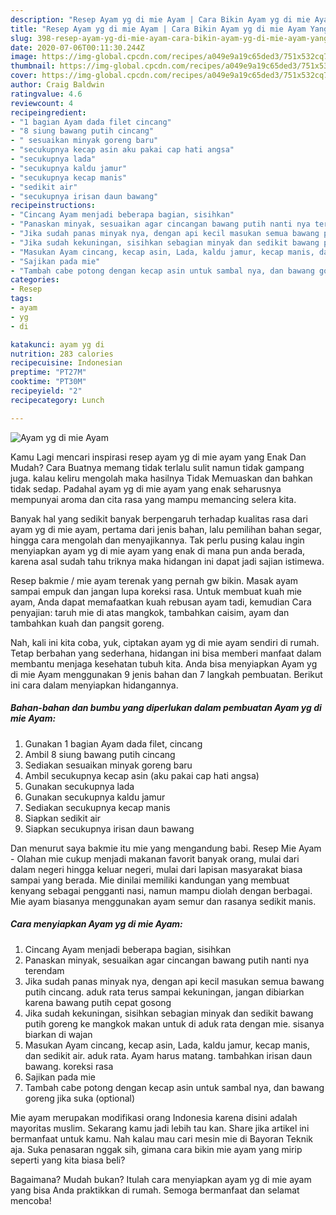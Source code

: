 ```yaml
---
description: "Resep Ayam yg di mie Ayam | Cara Bikin Ayam yg di mie Ayam Yang Menggugah Selera"
title: "Resep Ayam yg di mie Ayam | Cara Bikin Ayam yg di mie Ayam Yang Menggugah Selera"
slug: 398-resep-ayam-yg-di-mie-ayam-cara-bikin-ayam-yg-di-mie-ayam-yang-menggugah-selera
date: 2020-07-06T00:11:30.244Z
image: https://img-global.cpcdn.com/recipes/a049e9a19c65ded3/751x532cq70/ayam-yg-di-mie-ayam-foto-resep-utama.jpg
thumbnail: https://img-global.cpcdn.com/recipes/a049e9a19c65ded3/751x532cq70/ayam-yg-di-mie-ayam-foto-resep-utama.jpg
cover: https://img-global.cpcdn.com/recipes/a049e9a19c65ded3/751x532cq70/ayam-yg-di-mie-ayam-foto-resep-utama.jpg
author: Craig Baldwin
ratingvalue: 4.6
reviewcount: 4
recipeingredient:
- "1 bagian Ayam dada filet cincang"
- "8 siung bawang putih cincang"
- " sesuaikan minyak goreng baru"
- "secukupnya kecap asin aku pakai cap hati angsa"
- "secukupnya lada"
- "secukupnya kaldu jamur"
- "secukupnya kecap manis"
- "sedikit air"
- "secukupnya irisan daun bawang"
recipeinstructions:
- "Cincang Ayam menjadi beberapa bagian, sisihkan"
- "Panaskan minyak, sesuaikan agar cincangan bawang putih nanti nya terendam"
- "Jika sudah panas minyak nya, dengan api kecil masukan semua bawang putih cincang. aduk rata terus sampai kekuningan, jangan dibiarkan karena bawang putih cepat gosong"
- "Jika sudah kekuningan, sisihkan sebagian minyak dan sedikit bawang putih goreng ke mangkok makan untuk di aduk rata dengan mie. sisanya biarkan di wajan"
- "Masukan Ayam cincang, kecap asin, Lada, kaldu jamur, kecap manis, dan sedikit air. aduk rata. Ayam harus matang. tambahkan irisan daun bawang. koreksi rasa"
- "Sajikan pada mie"
- "Tambah cabe potong dengan kecap asin untuk sambal nya, dan bawang goreng jika suka (optional)"
categories:
- Resep
tags:
- ayam
- yg
- di

katakunci: ayam yg di 
nutrition: 283 calories
recipecuisine: Indonesian
preptime: "PT27M"
cooktime: "PT30M"
recipeyield: "2"
recipecategory: Lunch

---
```



![Ayam yg di mie Ayam](https://img-global.cpcdn.com/recipes/a049e9a19c65ded3/751x532cq70/ayam-yg-di-mie-ayam-foto-resep-utama.jpg)

Kamu Lagi mencari inspirasi resep ayam yg di mie ayam yang Enak Dan Mudah? Cara Buatnya memang tidak terlalu sulit namun tidak gampang juga. kalau keliru mengolah maka hasilnya Tidak Memuaskan dan bahkan tidak sedap. Padahal ayam yg di mie ayam yang enak seharusnya mempunyai aroma dan cita rasa yang mampu memancing selera kita.

Banyak hal yang sedikit banyak berpengaruh terhadap kualitas rasa dari ayam yg di mie ayam, pertama dari jenis bahan, lalu pemilihan bahan segar, hingga cara mengolah dan menyajikannya. Tak perlu pusing kalau ingin menyiapkan ayam yg di mie ayam yang enak di mana pun anda berada, karena asal sudah tahu triknya maka hidangan ini dapat jadi sajian istimewa.

Resep bakmie / mie ayam terenak yang pernah gw bikin. Masak ayam sampai empuk dan jangan lupa koreksi rasa. Untuk membuat kuah mie ayam, Anda dapat memafaatkan kuah rebusan ayam tadi, kemudian Cara penyajian: taruh mie di atas mangkok, tambahkan caisim, ayam dan tambahkan kuah dan pangsit goreng.


Nah, kali ini kita coba, yuk, ciptakan ayam yg di mie ayam sendiri di rumah. Tetap berbahan yang sederhana, hidangan ini bisa memberi manfaat dalam membantu menjaga kesehatan tubuh kita. Anda bisa menyiapkan Ayam yg di mie Ayam menggunakan 9 jenis bahan dan 7 langkah pembuatan. Berikut ini cara dalam menyiapkan hidangannya.

<!--inarticleads1-->

##### Bahan-bahan dan bumbu yang diperlukan dalam pembuatan Ayam yg di mie Ayam:

1. Gunakan 1 bagian Ayam dada filet, cincang
1. Ambil 8 siung bawang putih cincang
1. Sediakan  sesuaikan minyak goreng baru
1. Ambil secukupnya kecap asin (aku pakai cap hati angsa)
1. Gunakan secukupnya lada
1. Gunakan secukupnya kaldu jamur
1. Sediakan secukupnya kecap manis
1. Siapkan sedikit air
1. Siapkan secukupnya irisan daun bawang


Dan menurut saya bakmie itu mie yang mengandung babi. Resep Mie Ayam - Olahan mie cukup menjadi makanan favorit banyak orang, mulai dari dalam negeri hingga keluar negeri, mulai dari lapisan masyarakat biasa sampai yang berada. Mie dinilai memiliki kandungan yang membuat kenyang sebagai pengganti nasi, namun mampu diolah dengan berbagai. Mie ayam biasanya menggunakan ayam semur dan rasanya sedikit manis. 

<!--inarticleads2-->

##### Cara menyiapkan Ayam yg di mie Ayam:

1. Cincang Ayam menjadi beberapa bagian, sisihkan
1. Panaskan minyak, sesuaikan agar cincangan bawang putih nanti nya terendam
1. Jika sudah panas minyak nya, dengan api kecil masukan semua bawang putih cincang. aduk rata terus sampai kekuningan, jangan dibiarkan karena bawang putih cepat gosong
1. Jika sudah kekuningan, sisihkan sebagian minyak dan sedikit bawang putih goreng ke mangkok makan untuk di aduk rata dengan mie. sisanya biarkan di wajan
1. Masukan Ayam cincang, kecap asin, Lada, kaldu jamur, kecap manis, dan sedikit air. aduk rata. Ayam harus matang. tambahkan irisan daun bawang. koreksi rasa
1. Sajikan pada mie
1. Tambah cabe potong dengan kecap asin untuk sambal nya, dan bawang goreng jika suka (optional)


Mie ayam merupakan modifikasi orang Indonesia karena disini adalah mayoritas muslim. Sekarang kamu jadi lebih tau kan. Share jika artikel ini bermanfaat untuk kamu. Nah kalau mau cari mesin mie di Bayoran Teknik aja. Suka penasaran nggak sih, gimana cara bikin mie ayam yang mirip seperti yang kita biasa beli? 

Bagaimana? Mudah bukan? Itulah cara menyiapkan ayam yg di mie ayam yang bisa Anda praktikkan di rumah. Semoga bermanfaat dan selamat mencoba!
